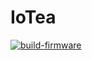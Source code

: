 # IoTea

[![build-firmware](https://github.com/seanfhear/IoTea/actions/workflows/build-firmware.yml/badge.svg)](https://github.com/seanfhear/IoTea/actions/workflows/build-firmware.yml)

